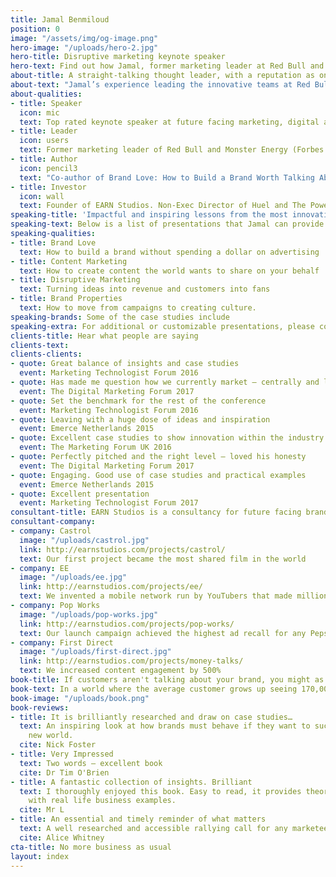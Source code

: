 ```yaml
---
title: Jamal Benmiloud
position: 0
image: "/assets/img/og-image.png"
hero-image: "/uploads/hero-2.jpg"
hero-title: Disruptive marketing keynote speaker
hero-text: Find out how Jamal, former marketing leader at Red Bull and Monster Energy, can help you look at marketing in a different way to grow your business faster in our connection economy.
about-title: A straight-talking thought leader, with a reputation as one of the world’s most disruptive thinkers in marketing
about-text: "Jamal’s experience leading the innovative teams at Red Bull and Monster Energy, coupled with his vision for the future of marketing shared in his book ‘How to Build a Brand Worth Talking About’, is both informative and inspiring"
about-qualities:
- title: Speaker
  icon: mic
  text: Top rated keynote speaker at future facing marketing, digital and technology events around the world
- title: Leader
  icon: users
  text: Former marketing leader of Red Bull and Monster Energy (Forbes Most Innovative Companies 2017)
- title: Author
  icon: pencil3
  text: "Co-author of Brand Love: How to Build a Brand Worth Talking About"
- title: Investor
  icon: wall
  text: Founder of EARN Studios. Non-Exec Director of Huel and The Powerful Water Company
speaking-title: 'Impactful and inspiring lessons from the most innovative businesses'
speaking-text: Below is a list of presentations that Jamal can provide as keynotes, conference sessions, as well as workshops
speaking-qualities:
- title: Brand Love
  text: How to build a brand without spending a dollar on advertising
- title: Content Marketing
  text: How to create content the world wants to share on your behalf
- title: Disruptive Marketing
  text: Turning ideas into revenue and customers into fans
- title: Brand Properties
  text: How to move from campaigns to creating culture.
speaking-brands: Some of the case studies include
speaking-extra: For additional or customizable presentations, please contact us
clients-title: Hear what people are saying
clients-text: 
clients-clients:
- quote: Great balance of insights and case studies
  event: Marketing Technologist Forum 2016
- quote: Has made me question how we currently market — centrally and locally
  event: The Digital Marketing Forum 2017
- quote: Set the benchmark for the rest of the conference
  event: Marketing Technologist Forum 2016
- quote: Leaving with a huge dose of ideas and inspiration
  event: Emerce Netherlands 2015
- quote: Excellent case studies to show innovation within the industry
  event: The Marketing Forum UK 2016
- quote: Perfectly pitched and the right level — loved his honesty
  event: The Digital Marketing Forum 2017
- quote: Engaging. Good use of case studies and practical examples
  event: Emerce Netherlands 2015
- quote: Excellent presentation
  event: Marketing Technologist Forum 2017
consultant-title: EARN Studios is a consultancy for future facing brands
consultant-company:
- company: Castrol
  image: "/uploads/castrol.jpg"
  link: http://earnstudios.com/projects/castrol/
  text: Our first project became the most shared film in the world
- company: EE
  image: "/uploads/ee.jpg"
  link: http://earnstudios.com/projects/ee/
  text: We invented a mobile network run by YouTubers that made millions
- company: Pop Works
  image: "/uploads/pop-works.jpg"
  link: http://earnstudios.com/projects/pop-works/
  text: Our launch campaign achieved the highest ad recall for any PepsiCo brand
- company: First Direct
  image: "/uploads/first-direct.jpg"
  link: http://earnstudios.com/projects/money-talks/
  text: We increased content engagement by 500%
book-title: If customers aren't talking about your brand, you might as well not exist
book-text: In a world where the average customer grows up seeing 170,000 marketing messages by their 17th birthday; where 86% of people admit to sharing social media content in the bathroom; where 20% of smartphone users have installed adblocking browsers because of their loathing of advertising; customers only talk about the brands they LOVE. And, if customers aren't talking about your brand, you might as well not exist
book-image: "/uploads/book.png"
book-reviews:
- title: It is brilliantly researched and draw on case studies…
  text: An inspiring look at how brands must behave if they want to succeed in the
    new world.
  cite: Nick Foster
- title: Very Impressed
  text: Two words — excellent book
  cite: Dr Tim O'Brien
- title: A fantastic collection of insights. Brilliant
  text: I thoroughly enjoyed this book. Easy to read, it provides theories and insights
    with real life business examples.
  cite: Mr L
- title: An essential and timely reminder of what matters
  text: A well researched and accessible rallying call for any marketeer or brand who wants to tell stories and make life long friends!
  cite: Alice Whitney
cta-title: No more business as usual
layout: index
---
```


